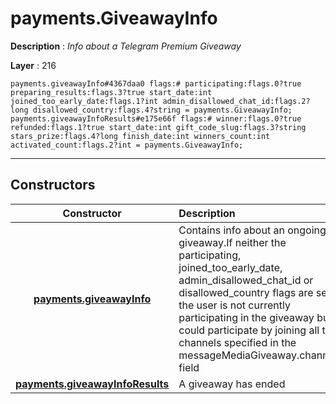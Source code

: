 # payments.GiveawayInfo

**Description** : *Info about a Telegram Premium Giveaway*

**Layer** : 216

```tl
payments.giveawayInfo#4367daa0 flags:# participating:flags.0?true preparing_results:flags.3?true start_date:int joined_too_early_date:flags.1?int admin_disallowed_chat_id:flags.2?long disallowed_country:flags.4?string = payments.GiveawayInfo;
payments.giveawayInfoResults#e175e66f flags:# winner:flags.0?true refunded:flags.1?true start_date:int gift_code_slug:flags.3?string stars_prize:flags.4?long finish_date:int winners_count:int activated_count:flags.2?int = payments.GiveawayInfo;
```

---

## Constructors

| Constructor | Description |
| :---: | :--- |
| [**payments.giveawayInfo**](constructor/payments.giveawayInfo) | Contains info about an ongoing giveaway.If neither the participating, joined_too_early_date, admin_disallowed_chat_id or disallowed_country flags are set, the user is not currently participating in the giveaway but could participate by joining all the channels specified in the messageMediaGiveaway.channels field |
| [**payments.giveawayInfoResults**](constructor/payments.giveawayInfoResults) | A giveaway has ended |